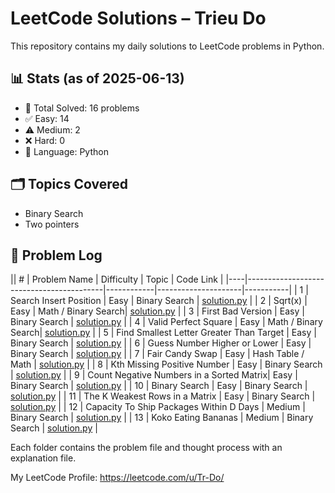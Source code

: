 # LeetCode Solutions – Trieu Do

This repository contains my daily solutions to LeetCode problems in Python.

## 📊 Stats (as of 2025-06-13)
- 🧠 Total Solved: 16 problems
- ✅ Easy: 14
- ⚠️ Medium: 2
- ❌ Hard: 0
- 💬 Language: Python

## 🗂 Topics Covered
- Binary Search
- Two pointers

## 📁 Problem Log

|| #  | Problem Name                             | Difficulty | Topic              | Code Link |
|----|------------------------------------------|------------|---------------------|-----------|
| 1  | Search Insert Position                   | Easy       | Binary Search       | [solution.py](./binary_search/35-search-insert-position/solution.py) |
| 2  | Sqrt(x)                                  | Easy       | Math / Binary Search| [solution.py](./binary_search/69-sqrt-x/solution.py) |
| 3  | First Bad Version                        | Easy       | Binary Search       | [solution.py](./binary_search/278-first-bad-version/solution.py) |
| 4  | Valid Perfect Square                     | Easy       | Math / Binary Search| [solution.py](./binary_search/367-valid-perfect-square/solution.py) |
| 5  | Find Smallest Letter Greater Than Target | Easy       | Binary Search       | [solution.py](./binary_search/744-find-smallest-letter-greater-than-target/solution.py) |
| 6  | Guess Number Higher or Lower             | Easy       | Binary Search       | [solution.py](./binary_search/374-guess-number-higher-or-lower/solution.py) |
| 7  | Fair Candy Swap                          | Easy       | Hash Table / Math   | [solution.py](./binary_search/888-fair-candy-swap/solution.py) |
| 8  | Kth Missing Positive Number              | Easy       | Binary Search       | [solution.py](./binary_search/1539-kth-missing-positive-number/solution.py) |
| 9  | Count Negative Numbers in a Sorted Matrix| Easy       | Binary Search       | [solution.py](./binary_search/1351-count-negative-numbers-in-a-sorted-matrix/solution.py) |
| 10 | Binary Search                            | Easy       | Binary Search       | [solution.py](./binary_search/704-binary-search/solution.py) |
| 11 | The K Weakest Rows in a Matrix           | Easy       | Binary Search       | [solution.py](./binary_search/1337-the-k-weakest-rows-in-a-matrix/solution.py) |
| 12 | Capacity To Ship Packages Within D Days  | Medium     | Binary Search       | [solution.py](./binary_search/1011-capacity-to-ship-packages-within-d-days/solution.py) |
| 13 | Koko Eating Bananas                      | Medium     | Binary Search       | [solution.py](./binary_search/875-koko-eating-bananas/solution.py) |


Each folder contains the problem file and thought process with an explanation file.

My LeetCode Profile:
https://leetcode.com/u/Tr-Do/